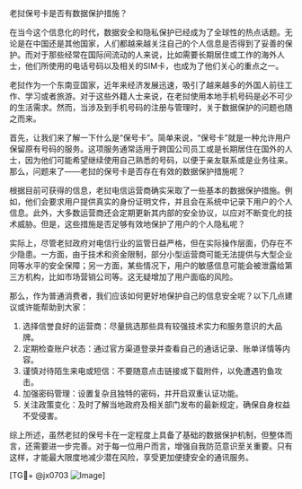 老挝保号卡是否有数据保护措施？

在当今这个信息化的时代，数据安全和隐私保护已经成为了全球性的热点话题。无论是在中国还是其他国家，人们都越来越关注自己的个人信息是否得到了妥善的保护。而对于那些经常在国际间流动的人来说，比如需要长期居住或工作的海外人士，他们所使用的电话号码以及相关的SIM卡，也成为了他们关心的重点之一。

老挝作为一个东南亚国家，近年来经济发展迅速，吸引了越来越多的外国人前往工作、学习或者旅游。对于这些外籍人士来说，在老挝使用本地手机号码是必不可少的生活需求。然而，当涉及到手机号码的注册与管理时，关于数据保护的问题也随之而来。

首先，让我们来了解一下什么是“保号卡”。简单来说，“保号卡”就是一种允许用户保留原有号码的服务。这项服务通常适用于跨国公司员工或是长期居住在国外的人士，因为他们可能希望继续使用自己熟悉的号码，以便于亲友联系或是业务往来。那么，问题来了——老挝的保号卡是否存在有效的数据保护措施呢？

根据目前可获得的信息，老挝电信运营商确实采取了一些基本的数据保护措施。例如，他们会要求用户提供真实的身份证明文件，并且会在系统中记录下用户的个人信息。此外，大多数运营商还会定期更新其内部的安全协议，以应对不断变化的技术威胁。但是，这些措施是否足够有效地保护了用户的个人隐私呢？

实际上，尽管老挝政府对电信行业的监管日益严格，但在实际操作层面，仍存在不少隐患。一方面，由于技术和资金限制，部分小型运营商可能无法提供与大型企业同等水平的安全保障；另一方面，某些情况下，用户的敏感信息可能会被泄露给第三方机构，比如市场营销公司等。这无疑增加了用户面临的风险。

那么，作为普通消费者，我们应该如何更好地保护自己的信息安全呢？以下几点建议或许能帮助到大家：

1. 选择信誉良好的运营商：尽量挑选那些具有较强技术实力和服务意识的大品牌。
2. 定期检查账户状态：通过官方渠道登录并查看自己的通话记录、账单详情等内容。
3. 谨慎对待陌生来电或短信：不要随意点击链接或下载附件，以免遭遇钓鱼攻击。
4. 加强密码管理：设置复杂且独特的密码，并开启双重认证功能。
5. 关注政策变化：及时了解当地政府及相关部门发布的最新规定，确保自身权益不受侵害。

综上所述，虽然老挝的保号卡在一定程度上具备了基础的数据保护机制，但整体而言，还需要进一步完善。对于每一位用户而言，增强自我防范意识至关重要。只有这样，才能最大限度地减少潜在风险，享受更加便捷安全的通讯服务。

[TG💪+ @jx0703 ![Image](https://github.com/user-attachments/assets/dbca1d08-cadb-493c-b0ec-ad6f7a83f270)]